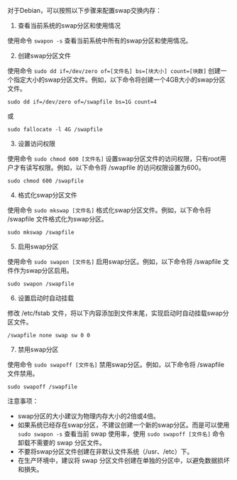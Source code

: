 对于Debian，可以按照以下步骤来配置swap交换内存：

1. 查看当前系统的swap分区和使用情况

使用命令 `swapon -s` 查看当前系统中所有的swap分区和使用情况。

2. 创建swap分区文件

使用命令 `sudo dd if=/dev/zero of=[文件名] bs=[块大小] count=[块数]` 创建一个指定大小的swap分区文件。例如，以下命令将创建一个4GB大小的swap分区文件。

```
sudo dd if=/dev/zero of=/swapfile bs=1G count=4
```
或
```
sudo fallocate -l 4G /swapfile
```

3. 设置访问权限

使用命令 `sudo chmod 600 [文件名]` 设置swap分区文件的访问权限，只有root用户才有读写权限。例如，以下命令将 /swapfile 的访问权限设置为600。

```
sudo chmod 600 /swapfile
```

4. 格式化swap分区文件

使用命令 `sudo mkswap [文件名]` 格式化swap分区文件。例如，以下命令将 /swapfile 文件格式化为swap分区。

```
sudo mkswap /swapfile
```

5. 启用swap分区

使用命令 `sudo swapon [文件名]` 启用swap分区。例如，以下命令将 /swapfile 文件作为swap分区启用。

```
sudo swapon /swapfile
```

6. 设置启动时自动挂载

修改 /etc/fstab 文件，将以下内容添加到文件末尾，实现启动时自动挂载swap分区文件。

```
/swapfile none swap sw 0 0
```

7. 禁用swap分区

使用命令 `sudo swapoff [文件名]` 禁用swap分区。例如，以下命令将 /swapfile 文件禁用。

```
sudo swapoff /swapfile
```

注意事项：

- swap分区的大小建议为物理内存大小的2倍或4倍。
- 如果系统已经存在swap分区，不建议创建一个新的swap分区。而是可以使用 `sudo swapon -s` 查看当前 swap 使用率，使用 `sudo swapoff [文件名]` 命令卸载不需要的 swap 分区文件。
- 不要将swap分区文件创建在非默认文件系统（/usr、/etc）下。
- 在生产环境中，建议将 swap 分区文件创建在单独的分区中，以避免数据损坏和損失。
